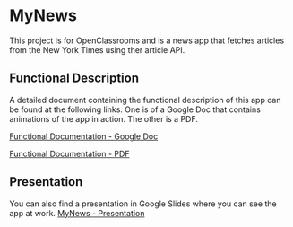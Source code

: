 # MyNews
This project is for OpenClassrooms and is a news app that fetches articles from the New York Times using ther article API.
## Functional Description
A detailed document containing the functional description of this app can be found at the following links. One is of a Google Doc that contains animations of the app in action. The other is a PDF.

[Functional Documentation - Google Doc](https://drive.google.com/open?id=1YyRlPtEOHO6t98cfqjYF1nRSldeqjdczVYLE1qRKAfg)

[Functional Documentation - PDF](https://drive.google.com/open?id=1Tfj7jWl6sBCRuuKAOi1O_6T0cz6mFtHz)

## Presentation

You can also find a presentation in Google Slides where you can see the app at work.
[MyNews - Presentation](https://docs.google.com/presentation/d/1v5OvX5GnR0J-TrUb4UFguLvYCP9cEWHuS-0NW_JyyUE/edit?usp=sharing)

